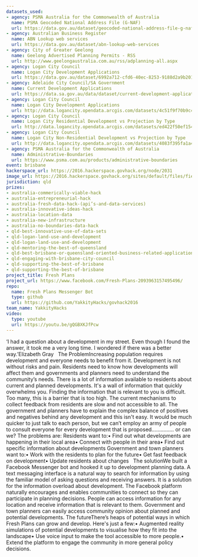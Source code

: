 ```yaml
---
datasets_used:
- agency: PSMA Australia for the Commonwealth of Australia
  name: PSMA Geocoded National Address File (G-NAF)
  url: https://data.gov.au/dataset/geocoded-national-address-file-g-naf
- agency: Australian Business Register
  name: ABN Lookup web services
  url: https://data.gov.au/dataset/abn-lookup-web-services
- agency: City of Greater Geelong
  name: Geelong Advertised Planning Permits - RSS
  url: http://www.geelongaustralia.com.au/rss/adplanning-all.aspx
- agency: Logan City Council
  name: Logan City Development Applications
  url: https://data.gov.au/dataset/6992a712-cfd6-40ec-8253-9188d2a9b201
- agency: Adelaide City Council/SA Government
  name: Current Development Applications
  url: https://data.sa.gov.au/data/dataset/current-development-applications/resource/146dfdd2-0960-412d-8c6e-a0a96381b8ad#
- agency: Logan City Council
  name: Logan City Development Applications
  url: http://data.logancity.opendata.arcgis.com/datasets/4c51f9f70b9c4a70a2b5108c44957244_0
- agency: Logan City Council
  name: Logan City Residential Development vs Projection by Type
  url: http://data.logancity.opendata.arcgis.com/datasets/ed422f50ef1544238cefac05c6ce3caf_0
- agency: Logan City Council
  name: Logan City Non-Residential Development vs Projection by Type
  url: http://data.logancity.opendata.arcgis.com/datasets/4083f395fa1a42d98875b8d25f9ec99d_0
- agency: PSMA Australia for the Commonwealth of Australia
  name: Administrative-Boundaries
  url: https://www.psma.com.au/products/administrative-boundaries
event: brisbane
hackerspace_url: https://2016.hackerspace.govhack.org/node/2031
image_url: https://2016.hackerspace.govhack.org/sites/default/files/field/image/fresh_plans_logo_1_720.jpg
jurisdiction: qld
prizes:
- australia-commerically-viable-hack
- australia-entrepreneurial-hack
- australia-fresh-data-hack-(api’s-and-data-services)
- australia-innovative-ideas-hack
- australia-location-data
- australia-new-infrastructure
- australia-no-boundaries-data-hack
- qld-best-innovative-use-of-data-sets
- qld-logan-land-use-and-development
- qld-logan-land-use-and-development
- qld-mentoring-the-best-of-queensland
- qld-best-brisbane-or-queensland-oriented-business-related-application
- qld-engaging-with-brisbane-city-council
- qld-supporting-the-best-of-brisbane
- qld-supporting-the-best-of-brisbane
project_title: Fresh Plans
project_url: https://www.facebook.com/Fresh-Plans-2093963157495496/
repo:
  name: Fresh Plans Messenger Bot
  type: github
  url: https://github.com/YakkityHacks/govhack2016
team_name: YakkityHacks
video:
  type: youtube
  url: https://youtu.be/gQGBXKJfPcw
---
```


‘I had a question about a development in my street. Even though I found the answer, it took me a very long time. I wondered if there was a better way.’Elizabeth Gray
 
The ProblemIncreasing population requires development and everyone needs to benefit from it. Development is not without risks and pain. Residents need to know how developments will affect them and governments and planners need to understand the community’s needs.
There is a lot of information available to residents about current and planned developments. It's a wall of information that quickly overwhelms you. Finding the information that is relevant to you is difficult. Too many, this is a barrier that is too high.
The current mechanisms to collect feedback from residents are slow and not accessible to all. The government and planners have to explain the complex balance of positives and negatives behind any development and this isn't easy. It would be much quicker to just talk to each person, but we can’t employ an army of people to consult everyone for every development that is proposed…………… or can we?
The problems are:
Residents want to:• Find out what developments are happening in their local area• Connect with people in their area• Find out specific information about developments
Government and town planners want to:• Work with the residents to plan for the future• Get fast feedback on development• Update residents about changes
 
The solutionWe built a Facebook Messenger bot and hooked it up to development planning data. A text messaging interface is a natural way to search for information by using the familiar model of asking questions and receiving answers. It is a solution for the information overload about development. The Facebook platform naturally encourages and enables communities to connect so they can participate in planning decisions.
People can access information for any location and receive information that is relevant to them. Government and town planners can easily access community opinion about planned and potential developments.
The futureThere’s heaps of potential ways in which Fresh Plans can grow and develop. Here's just a few:• Augmented reality simulations of potential developments to visualise how they fit into the landscape• Use voice input to make the tool accessible to more people.• Extend the platform to engage the community in more general policy decisions.